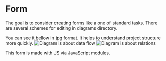 # Form
The goal is to consider creating forms like a one of standard tasks. 
There are several schemes for editing in diagrams directory.

You can see it bellow in jpg format.
It helps to understand project structure more quickly.
<image src="/diagrams/jpg/data%20flow.jpg" alt="Diagram is about data flow">
<image src="/diagrams/jpg/relations.jpg" alt="Diagram is about relations">


This form is made with JS via JavaScript modules. 
